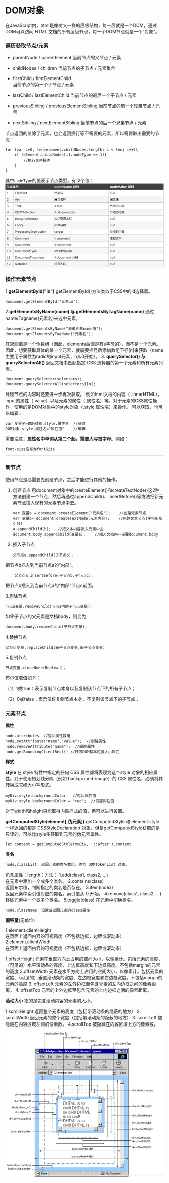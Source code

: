DOM对象
===================
在JavaScript内，html是像树叉一样的层级结构，每一层就是一个DOM，通过DOM可以访问 HTML 文档的所有层级节点，每一个DOM节点就是一个“对象”。

###  遍历获取节点/元素

 - parentNode /  parentElement
当前节点的父节点 / 元素

 - childNodes / children
当前节点的子节点 / 元素集合

 - firstChild / firstElementChild	
当前节点的第一个子节点 / 元素

 - lastChild / lastElementChild
当前节点的最后一个子节点 / 元素

 - previousSibling / previousElementSibling
当前节点的前一个兄弟节点 / 元素

 - nextSibling / nextElementSibling
当前节点的后一个兄弟节点 / 元素

节点返回的值除了元素，也会返回换行等不需要的元素，所以需要取出需要的节点：

    for (var i=0, len=element.childNodes.length; i < len; i++){ 
        if (element.childNodes[i].nodeType == 1){ 
            //执行某些操作
        } 
    }
其中`nodeType`的值表示节点类型，有12个值：
![](./相关文件/17.1.JPG)


###  操作元素节点

1.**getElementById("id")**
getElementById()方法类似于CSS中的id选择器。

    document.getElementById("元素id");

2.**getElementsByName(name) 与 getElementsByTagName(name)**
通过name/Tagname(元素名)来选中元素。

    document.getElementsByName("表单元素name值");
    document.getElementsByTagName("元素名");
其返回值是一个伪数组（因此，elements后面是有s字母的），而不是一个元素。
因此，想要获取具体的某一个元素，就需要括号后添加数组下标[n]来获取（name主要用于属性为radio的input元素，n从0开始）。
3. **querySelector() 与 querySelectorAll()**
 返回文档中匹配指定 CSS 选择器的第一个元素和所有元素列表。

    document.querySelector(selectors);
    document.querySelectorAll(selectors)[n];

处理节点的内容时还要进一步再次获取。
例如html文档的内容（ .innerHTML），input的属性（.value）以及元素的属性（.属性名）等，对于元素的CSS属性操作，使用的是DOM对象中的style对象（.style.属性名）来操作。
可以获取，也可以编辑：
    
    var 变量名=DOM对象.style.属性名  //获取
    DOM对象.style.属性名="属性值"    //编辑
需要注意，**属性名中单词从第二个起，需要大写首字母**。例如：

    font-size应写为fontSize

----------


###  新节点
使用节点是必需要先创建节点，之后才能进行其他的操作。

 1. 创建节点
用document对象中的createElement()和createTextNode()这2种方法创建一个节点，然后再通过appendChild()、insertBefore()等方法把新元素节点插入现有的元素节点中去。


        var 变量a = document.createElement("元素名");    //创建元素节点
        var 变量b= document.createTextNode(元素内容);    //创建文本节点(字符串加引号)
        a.appendChild(b);   //把文本内容插入元素中去
        document.body.appendChild(变量a);    //插入文档内一定要document.body
 2. 插入子节点

        父节点a.appendChild(子节点b)；
把节点b插入到当前节点a的“内部”。

        父节点a.insertBefore(子节点b,子节点c);

把节点b插入到当前节点a的“内部”节点c前面。

3.删除节点

    节点a变量.removeChild(节点a内的子节点变量)；
如果子节点的父元素是文档body，则变为

    document.body.removeChild(子节点变量);


4.替换节点

    父节点变量.replaceChild(新子节点变量,旧子节点变量)

5.复制节点

    节点变量.cloneNode(Boolean)；
布尔值取值如下：

（1）1或true：表示复制节点本身以及复制该节点下的所有子节点；

（2）0或false：表示仅仅复制节点本身，不复制该节点下的子节点；



###  元素节点
**属性**

    node.attributes  //返回属性数组
    node.setAttribute("name","value");  //创建属性
    node.removeAttribute("name");  //删除属性
    node.getBoundingClientRect() //获取DOM基本位置大小属性

**样式**

**style**
在 style 特性中指定的任何 CSS 属性都将表现为这个style 对象的相应属性。对于使用短划线分隔（例如 background-image）的 CSS 属性名，必须将其转换成驼峰大小写形式。

    myDiv.style.backgroundColor   //返回属性值
    myDiv.style.backgroundColor = "red";  //设置属性值
对于width和height只能取得内联样式的值，但可以进行设置。

**getComputedStyle(element[,伪元素])**
getComputedStyle 和 element.style 一样返回的都是 CSSStyleDeclaration 对象，但是getComputedStyle获取的是只读的，可以比style多获取到元素的伪元素属性。
```
let content = getComputedStyle(myDiv, '::after').content
```

**类名**

    node.classList	返回元素的类名数组，作为 DOMTokenList 对象。
包含属性：length；方法：
1.add(class1, class2, ...)	
在元素中添加一个或多个类名。
2.contains(class)	
返回布尔值，判断指定的类名是否存在。
3.item(index)	
返回元素中索引值对应的类名。索引值从 0 开始。
4.remove(class1, class2, ...)	
移除元素中一个或多个类名。
5.toggle(class)
在元素中切换类名。

    node.className	设置或返回元素的class属性

**偏移量**(无单位)

1.element.clientHeight	
在页面上返回内容的可视高度（不包括边框，边距或滚动条）
2.element.clientWidth	
在页面上返回内容的可视宽度（不包括边框，边距或滚动条）


1.offsetHeight
元素在垂直方向上占用的空间大小，以像素计。包括元素的高度、（可见的）水平滚动条的高度、上边框高度和下边框高度。不包括margin的元素的高度
2.offsetWidth
元素在水平方向上占用的空间大小，以像素计。包括元素的宽度、（可见的）垂直滚动条的宽度、左边框宽度和右边框宽度。不包括margin的元素的高度
3. offsetLeft
元素的左外边框至包含元素的左内边框之间的像素距离。
4. offsetTop
元素的上外边框至包含元素的上内边框之间的像素距离。

**滚动大小**
指的是包含滚动内容的元素的大小。

1.scrollHeight
返回整个元素的高度（包括带滚动条的隐蔽的地方）
2. scrollWidth
返回元素的整个宽度（包括带滚动条的隐蔽的地方）
3. scrollLeft
被隐藏在内容区域左侧的像素数。
4.scrollTop
被隐藏在内容区域上方的像素数。

![](./相关文件/17.2.JPG)